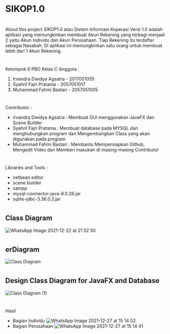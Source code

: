 # SIKOP1.0

# 
About this project
SIKOP1.0 atau Sistem Informasi Koperasi Versi 1.0 adalah aplikasi yang memungkinkan membuat Akun Rekening yang terbagi menjadi 2 yaitu Akun Individu dan Akun Perusahaan. Tiap Rekening itu terdaftar sebagai Nasabah. Di aplikasi ini memungkinkan satu orang untuk membuat lebih dari 1 Akun Rekening.  

# 
Kelompok 6 PBO Kelas C
Anggota :
1. Irvandra Dwidya Agsatra - 2017051055
2. Syahril Fajri Pratama - 2057051017
3. Muhammad Fahmi Bastari - 2057051005

# 
Contributor :
- Irvandra Dwidya Agsatra : Membuat GUI menggunakan JavaFX dan Scene Builder
- Syahril Fajri Pratama   : Membuat database pada MYSQL dan menghubungkan program dan Mengembangkan Class yang akan digunakan pada program
- Muhammad Fahmi Bastari  : Membantu Mempersiapkan Github, Mengedit Video dan Memberi masukan di masing-masing Contributor 

# 
Libraries and Tools :
- netbean editor
- scene builder
- xampp
- mysql-connector-java-8.0.26.jar
- sqlite-jdbc-3.36.0.3.jar

#
Class Diagram
-
![WhatsApp Image 2021-12-22 at 21 52 50](https://user-images.githubusercontent.com/83504513/147445084-e6591d12-481e-4e62-83eb-a2f318ad5944.jpeg)

#
erDiagram
- 
![Class Diagram](https://user-images.githubusercontent.com/83504513/147444865-12d5106b-5285-49d6-adbc-7b9e07b411eb.png)

#
Design Class Diagram for JavaFX and Database 
-
![Class Diagram (1)](https://user-images.githubusercontent.com/83504513/147449517-ea9de7f2-e6cc-4bea-ab60-0e7cb19f18d3.png)

#
Hasil
- Bagian Individu
![WhatsApp Image 2021-12-27 at 15 14 02](https://user-images.githubusercontent.com/83504513/147450735-af09299d-5f0f-4a40-9f37-c403323e1ddd.jpeg)
- Bagian Perusahaan
![WhatsApp Image 2021-12-27 at 15 14 41](https://user-images.githubusercontent.com/83504513/147450771-e0b005f4-93b2-4a55-b027-b3d80fb49743.jpeg)
